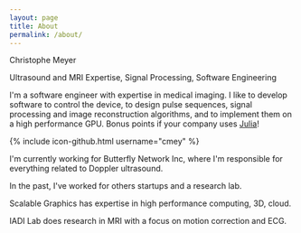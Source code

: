 ```yaml
---
layout: page
title: About
permalink: /about/
---
```


Christophe Meyer

Ultrasound and MRI Expertise, Signal Processing, Software Engineering

I'm a software engineer with expertise in medical imaging. I like to develop software
to control the device, to design pulse sequences, signal processing and image reconstruction algorithms, and to 
implement them on a high performance GPU.
Bonus points if your company uses [Julia](https://julialang.org)!

{% include icon-github.html username="cmey" %}

I'm currently working for Butterfly Network Inc, where I'm responsible for everything related to Doppler ultrasound.

In the past, I've worked for others startups and a research lab.

Scalable Graphics has expertise in high performance computing, 3D, cloud.

IADI Lab does research in MRI with a focus on motion correction and ECG.

